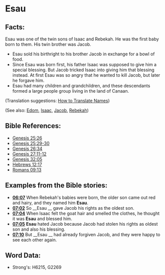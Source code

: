 # Esau #

## Facts: ##

Esau was one of the twin sons of Isaac and Rebekah. He was the first baby born to them. His twin brother was Jacob.

* Esau sold his birthright to his brother Jacob in exchange for a bowl of food.
* Since Esau was born first, his father Isaac was supposed to give him a special blessing. But Jacob tricked Isaac into giving him that blessing instead. At first Esau was so angry that he wanted to kill Jacob, but later he forgave him.
* Esau had many children and grandchildren, and these descendants formed a large people group living in the land of Canaan.

(Translation suggestions: [How to Translate Names](rc://en/ta/man/translate/translate-names))

(See also: [Edom](../names/edom.md), [Isaac](../names/isaac.md), [Jacob](../names/jacob.md), [Rebekah](../names/rebekah.md))

## Bible References: ##

* [Genesis 25:26](rc://en/tn/help/gen/25/26)
* [Genesis 25:29-30](rc://en/tn/help/gen/25/29)
* [Genesis 26:34](rc://en/tn/help/gen/26/34)
* [Genesis 27:11-12](rc://en/tn/help/gen/27/11)
* [Genesis 32:05](rc://en/tn/help/gen/32/05)
* [Hebrews 12:17](rc://en/tn/help/heb/12/17)
* [Romans 09:13](rc://en/tn/help/rom/09/13)

## Examples from the Bible stories: ##

* __[06:07](rc://en/tn/help/obs/06/07)__ When Rebekah's babies were born, the older son came out red and hairy, and they named him __Esau__.
* __[07:02](rc://en/tn/help/obs/07/02)__ So __Esau __ gave Jacob his rights as the oldest son.
* __[07:04](rc://en/tn/help/obs/07/04)__ When Isaac felt the goat hair and smelled the clothes, he thought it was __Esau__ and blessed him.
* __[07:05](rc://en/tn/help/obs/07/05)__ __Esau__ hated Jacob because Jacob had stolen his rights as oldest son and also his blessing.
* __[07:10](rc://en/tn/help/obs/07/10)__ But __Esau __ had already forgiven Jacob, and they were happy to see each other again.

## Word Data: ##

* Strong's: H6215, G2269
